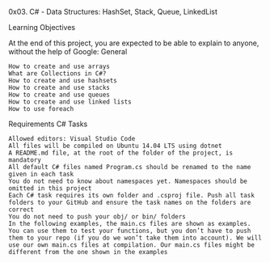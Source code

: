 0x03. C# - Data Structures: HashSet, Stack, Queue, LinkedList

Learning Objectives

At the end of this project, you are expected to be able to explain to anyone, without the help of Google:
General

    How to create and use arrays
    What are Collections in C#?
    How to create and use hashsets
    How to create and use stacks
    How to create and use queues
    How to create and use linked lists
    How to use foreach

Requirements
C# Tasks

    Allowed editors: Visual Studio Code
    All files will be compiled on Ubuntu 14.04 LTS using dotnet
    A README.md file, at the root of the folder of the project, is mandatory
    All default C# files named Program.cs should be renamed to the name given in each task
    You do not need to know about namespaces yet. Namespaces should be omitted in this project
    Each C# task requires its own folder and .csproj file. Push all task folders to your GitHub and ensure the task names on the folders are correct
    You do not need to push your obj/ or bin/ folders
    In the following examples, the main.cs files are shown as examples. You can use them to test your functions, but you don’t have to push them to your repo (if you do we won’t take them into account). We will use our own main.cs files at compilation. Our main.cs files might be different from the one shown in the examples
